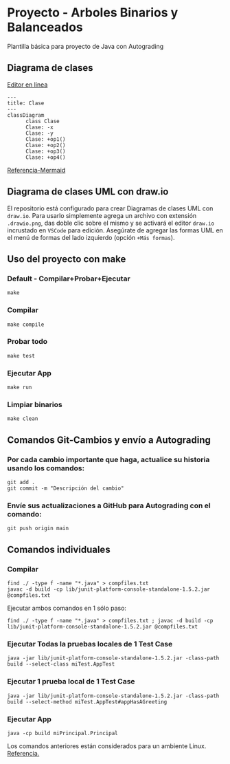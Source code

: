 # Proyecto - Arboles Binarios y Balanceados

Plantilla básica para proyecto de Java con Autograding

## Diagrama de clases
[Editor en línea](https://mermaid.live/)
```mermaid
---
title: Clase
---
classDiagram
      class Clase
      Clase: -x
      Clase: -y
      Clase: +op1()
      Clase: +op2()
      Clase: +op3()
      Clase: +op4()
```
[Referencia-Mermaid](https://mermaid.js.org/syntax/classDiagram.html)

## Diagrama de clases UML con draw.io
El repositorio está configurado para crear Diagramas de clases UML con ```draw.io```. Para usarlo simplemente agrega un archivo con extensión ```.drawio.png```, das doble clic sobre el mismo y se activará el editor ```draw.io``` incrustado en ```VSCode``` para edición. Asegúrate de agregar las formas UML en el menú de formas del lado izquierdo (opción ```+Más formas```).

## Uso del proyecto con make

### Default - Compilar+Probar+Ejecutar
```
make
```
### Compilar
```
make compile
```
### Probar todo
```
make test
```
### Ejecutar App
```
make run
```
### Limpiar binarios
```
make clean
```
## Comandos Git-Cambios y envío a Autograding

### Por cada cambio importante que haga, actualice su historia usando los comandos:
```
git add .
git commit -m "Descripción del cambio"
```
### Envíe sus actualizaciones a GitHub para Autograding con el comando:
```
git push origin main
```
## Comandos individuales
### Compilar

```
find ./ -type f -name "*.java" > compfiles.txt
javac -d build -cp lib/junit-platform-console-standalone-1.5.2.jar @compfiles.txt
```
Ejecutar ambos comandos en 1 sólo paso:

```
find ./ -type f -name "*.java" > compfiles.txt ; javac -d build -cp lib/junit-platform-console-standalone-1.5.2.jar @compfiles.txt
```


### Ejecutar Todas la pruebas locales de 1 Test Case

```
java -jar lib/junit-platform-console-standalone-1.5.2.jar -class-path build --select-class miTest.AppTest
```
### Ejecutar 1 prueba local de 1 Test Case

```
java -jar lib/junit-platform-console-standalone-1.5.2.jar -class-path build --select-method miTest.AppTest#appHasAGreeting
```
### Ejecutar App
```
java -cp build miPrincipal.Principal
```
Los comandos anteriores están considerados para un ambiente Linux. [Referencia.](https://www.baeldung.com/junit-run-from-command-line)
